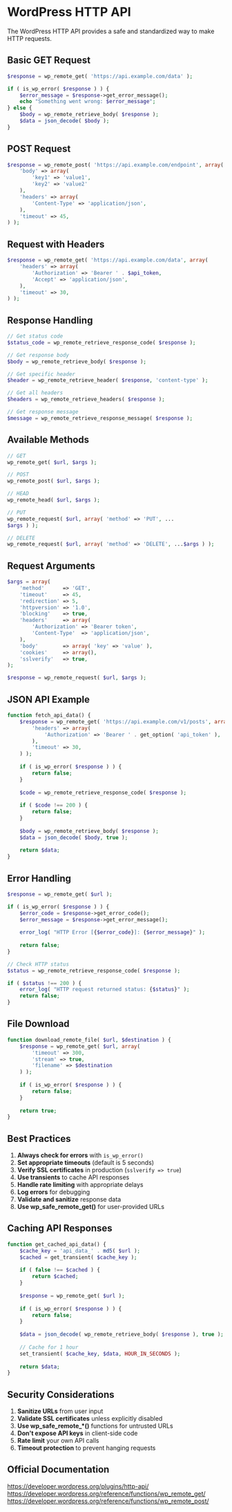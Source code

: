 # WordPress HTTP API

The WordPress HTTP API provides a safe and standardized way to make HTTP requests.

## Basic GET Request

```php
$response = wp_remote_get( 'https://api.example.com/data' );

if ( is_wp_error( $response ) ) {
    $error_message = $response->get_error_message();
    echo "Something went wrong: $error_message";
} else {
    $body = wp_remote_retrieve_body( $response );
    $data = json_decode( $body );
}
```

## POST Request

```php
$response = wp_remote_post( 'https://api.example.com/endpoint', array(
    'body' => array(
        'key1' => 'value1',
        'key2' => 'value2'
    ),
    'headers' => array(
        'Content-Type' => 'application/json',
    ),
    'timeout' => 45,
) );
```

## Request with Headers

```php
$response = wp_remote_get( 'https://api.example.com/data', array(
    'headers' => array(
        'Authorization' => 'Bearer ' . $api_token,
        'Accept' => 'application/json',
    ),
    'timeout' => 30,
) );
```

## Response Handling

```php
// Get status code
$status_code = wp_remote_retrieve_response_code( $response );

// Get response body
$body = wp_remote_retrieve_body( $response );

// Get specific header
$header = wp_remote_retrieve_header( $response, 'content-type' );

// Get all headers
$headers = wp_remote_retrieve_headers( $response );

// Get response message
$message = wp_remote_retrieve_response_message( $response );
```

## Available Methods

```php
// GET
wp_remote_get( $url, $args );

// POST
wp_remote_post( $url, $args );

// HEAD
wp_remote_head( $url, $args );

// PUT
wp_remote_request( $url, array( 'method' => 'PUT', ...
$args ) );

// DELETE
wp_remote_request( $url, array( 'method' => 'DELETE', ...$args ) );
```

## Request Arguments

```php
$args = array(
    'method'      => 'GET',
    'timeout'     => 45,
    'redirection' => 5,
    'httpversion' => '1.0',
    'blocking'    => true,
    'headers'     => array(
        'Authorization' => 'Bearer token',
        'Content-Type'  => 'application/json',
    ),
    'body'        => array( 'key' => 'value' ),
    'cookies'     => array(),
    'sslverify'   => true,
);

$response = wp_remote_request( $url, $args );
```

## JSON API Example

```php
function fetch_api_data() {
    $response = wp_remote_get( 'https://api.example.com/v1/posts', array(
        'headers' => array(
            'Authorization' => 'Bearer ' . get_option( 'api_token' ),
        ),
        'timeout' => 30,
    ) );
    
    if ( is_wp_error( $response ) ) {
        return false;
    }
    
    $code = wp_remote_retrieve_response_code( $response );
    
    if ( $code !== 200 ) {
        return false;
    }
    
    $body = wp_remote_retrieve_body( $response );
    $data = json_decode( $body, true );
    
    return $data;
}
```

## Error Handling

```php
$response = wp_remote_get( $url );

if ( is_wp_error( $response ) ) {
    $error_code = $response->get_error_code();
    $error_message = $response->get_error_message();
    
    error_log( "HTTP Error [{$error_code}]: {$error_message}" );
    
    return false;
}

// Check HTTP status
$status = wp_remote_retrieve_response_code( $response );

if ( $status !== 200 ) {
    error_log( "HTTP request returned status: {$status}" );
    return false;
}
```

## File Download

```php
function download_remote_file( $url, $destination ) {
    $response = wp_remote_get( $url, array(
        'timeout' => 300,
        'stream' => true,
        'filename' => $destination
    ) );
    
    if ( is_wp_error( $response ) ) {
        return false;
    }
    
    return true;
}
```

## Best Practices

1. **Always check for errors** with `is_wp_error()`
2. **Set appropriate timeouts** (default is 5 seconds)
3. **Verify SSL certificates** in production (`sslverify => true`)
4. **Use transients** to cache API responses
5. **Handle rate limiting** with appropriate delays
6. **Log errors** for debugging
7. **Validate and sanitize** response data
8. **Use wp_safe_remote_get()** for user-provided URLs

## Caching API Responses

```php
function get_cached_api_data() {
    $cache_key = 'api_data_' . md5( $url );
    $cached = get_transient( $cache_key );
    
    if ( false !== $cached ) {
        return $cached;
    }
    
    $response = wp_remote_get( $url );
    
    if ( is_wp_error( $response ) ) {
        return false;
    }
    
    $data = json_decode( wp_remote_retrieve_body( $response ), true );
    
    // Cache for 1 hour
    set_transient( $cache_key, $data, HOUR_IN_SECONDS );
    
    return $data;
}
```

## Security Considerations

1. **Sanitize URLs** from user input
2. **Validate SSL certificates** unless explicitly disabled
3. **Use wp_safe_remote_*()** functions for untrusted URLs
4. **Don't expose API keys** in client-side code
5. **Rate limit** your own API calls
6. **Timeout protection** to prevent hanging requests

## Official Documentation

https://developer.wordpress.org/plugins/http-api/
https://developer.wordpress.org/reference/functions/wp_remote_get/
https://developer.wordpress.org/reference/functions/wp_remote_post/
